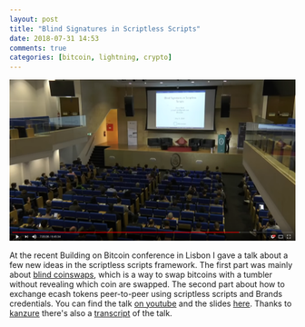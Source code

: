 ```yaml
---
layout: post
title: "Blind Signatures in Scriptless Scripts"
date: 2018-07-31 14:53
comments: true
categories: [bitcoin, lightning, crypto]
---
```


<a href="https://youtu.be/XORDEX-RrAI?t=25484"><img src="/images/bob-youtube.png" width="560"></a>

At the recent Building on Bitcoin conference in Lisbon I gave a talk about a few new ideas in the scriptless scripts framework.
The first part was mainly about [blind coinswaps](https://github.com/apoelstra/scriptless-scripts/pull/1), which is a way to swap bitcoins with a tumbler without revealing which coin are swapped.
The second part about how to exchange ecash tokens peer-to-peer using scriptless scripts and Brands credentials.
You can find the talk [on youtube](https://youtu.be/XORDEX-RrAI?t=25484) and the slides [here](slides/2018-bob.pdf).
Thanks to [kanzure](https://twitter.com/kanzure) there's also a [transcript](https://diyhpl.us/wiki/transcripts/building-on-bitcoin/2018/blind-signatures-and-scriptless-scripts/) of the talk.
